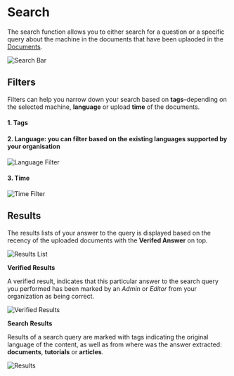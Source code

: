 # Search

The search function allows you to either search for a question or a specific query about the machine in the documents that have been uplaoded in the [Documents](documents_page.md).

![Search Bar](https://i.imgur.com/2LytyUp.png)

## **Filters**

Filters can help you narrow down your search based on **tags**–depending on the selected machine, **language** or upload **time** of the documents.

#### 1. **Tags**

#### 2.  **Language**: you can filter based on the existing languages supported by  your organisation 
![Language Filter](https://i.imgur.com/AyujrBQ.png)

#### 3. **Time**

![Time Filter](https://i.imgur.com/kJlRr1E.png)

##  **Results**

The results lists of your answer to the query is displayed based on the recency of the uploaded documents with the **Verifed Answer** on top.

![Results List](https://i.imgur.com/JaUJWFH.png)

**Verified Results** 

A verified result, indicates that this particular answer to the search query you performed has been marked by an _Admin_ or _Editor_ from your organization as being correct. 

![Verified Results]()

**Search Results**

Results of a search query are marked with tags indicating the original language of the content, as well as from where was the answer extracted: **documents**, **tutorials** or **articles**. 

![Results](https://i.imgur.com/TnQ7hE3.png)
